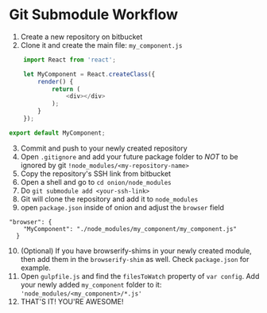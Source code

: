 # Git Submodule Workflow

1. Create a new repository on bitbucket
2. Clone it and create the main file: `my_component.js`
```javascript
    import React from 'react';

    let MyComponent = React.createClass({
        render() {
            return (
                <div></div>
            );
        }
    });

export default MyComponent;
```

3. Commit and push to your newly created repository
4. Open `.gitignore` and add your future package folder to *NOT* to be ignored by git `!node_modules/<my-repository-name>`
5. Copy the repository's SSH link from bitbucket
6. Open a shell and go to `cd onion/node_modules`
7. Do `git submodule add <your-ssh-link>`
8. Git will clone the repository and add it to `node_modules`
9. open `package.json` inside of onion and adjust the `browser` field
```
"browser": {
    "MyComponent": "./node_modules/my_component/my_component.js"
  }
```
10. (Optional) If you have browserify-shims in your newly created module, then add them in the `browserify-shim` as well. Check `package.json` for example.
11. Open `gulpfile.js` and find the `filesToWatch` property of `var config`. Add your newly added `my_component` folder to it: `'node_modules/<my_component>/*.js'`
12. THAT'S IT! YOU'RE AWESOME!

